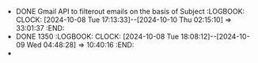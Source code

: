 - DONE Gmail API to filterout emails on the basis of Subject
  :LOGBOOK:
  CLOCK: [2024-10-08 Tue 17:13:33]--[2024-10-10 Thu 02:15:10] =>  33:01:37
  :END:
- DONE 1350
  :LOGBOOK:
  CLOCK: [2024-10-08 Tue 18:08:12]--[2024-10-09 Wed 04:48:28] =>  10:40:16
  :END:
-